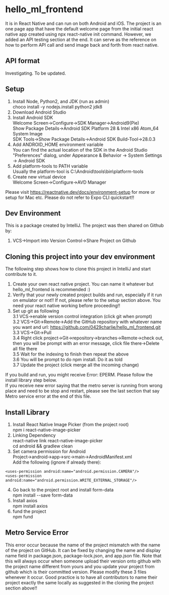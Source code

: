 hello_ml_frontend
===
It is in React Native and can run on both Android and iOS. The project is an one page app that have the default welcome page from the initial react native app created using npx react-native init command. However, we added an API testing section at the end. It can serve as the reference on how to perform API call and send image back and forth from react native.<br>

API format
---
Investigating. To be updated.

Setup
---
1. Install Node, Python2, and JDK (run as admin)<br> 
choco install -y nodejs.install python2 jdk8<br>
2. Download Android Studio<br>
3. Install Android SDK<br>
Welcome Screen->Configure->SDK Manager->Android9(Pie)<br>
Show Package Details->Android SDK Platform 28 & Intel x86 Atom_64 System Image<br>
SDK Tools->Show Package Details->Android SDK Build-Tool->28.0.3<br>
4. Add ANDROID_HOME environment variable<br>
You can find the actual location of the SDK in the Android Studio "Preferences" dialog, under Appearance & Behavior → System Settings → Android SDK<br>
5. Add platform-tools to PATH variable<br>
Usually the platform-tool is C:\Android\tools\bin\platform-tools<br>
6. Create new virtual device<br>
Welcome Screen->Configure->AVD Manager<br>

Please visit https://reactnative.dev/docs/environment-setup for more or setup for Mac etc. Please do not refer to Expo CLI quickstart!!<br>

Dev Environment
---
This is a package created by IntelliJ. The project was then shared on Github by:
1. VCS->Import into Version Control->Share Project on Github<br>

Cloning this project into your dev environment
---
The following step shows how to clone this project in IntelliJ and start contribute to it.<br>
1. Create your own react native project. You can name it whatever but hello_ml_frontend is recommended :)<br>
2. Verify that your newly created project builds and run, especially if it run on emulator or not!! If not, please refer to the setup section above. You need your react native working before proceeding!!<br>
3. Set up git as following<br>
3.1 VCS->enable version control integration (click git when prompt)<br> 
3.2 VCS->Git->Remote->Add the GitHub repository with whatever name you want and url: https://github.com/0429charlie/hello_ml_frontend.git<br>
3.3 VCS->Git->Pull<br>
3.4 Right click project->Git->repository->branches->Remote->check out, then you will be prompt with an error message, click file there->Delete all file there<br>
3.5 Wait for the indexing to finish then repeat the above<br>
3.6 You will be prompt to do npm install. Do it as told<br>
3.7 Update the project (click merge all the incoming change)<br>

If you build and run, you might receive Error: EPERM. Please follow the install library step below.<br>
If you receive new error saying that the metro server is running from wrong place and need to be stop and restart, please see the last section that say Metro service error at the end of this file.<br>

Install Library
---
1. Install React Native Image Picker (from the project root)<br>
npm i react-native-image-picker<br>
2. Linking Dependency<br>
react-native link react-native-image-picker<br>
cd android && gradlew clean<br>
3. Set camera permission for Android<br>
Project->android->app->src->main->AndroidManifest.xml<br>
Add the following (ignore if already there):
````
<uses-permission android:name="android.permission.CAMERA"/>
<uses-permission android:name="android.permission.WRITE_EXTERNAL_STORAGE"/>
````
4. Go back to the project root and install form-data<br>
npm install --save form-data<br>
5. Install axios<br>
npm install axios<br>
6. fund the project<br>
npm fund<br>

Metro Service Error
---
This error occur because the name of the project mismatch with the name of the project on GitHub. It can be fixed by changing the name and display name field in package.json, package-lock.json, and app.json file. Note that this will always occur when someone upload their version onto github with the project name different from yours and you update your project from github which is their committed version. Please modify these 3 files whenever it occur. Good practice is to have all contributors to name their project exactly the same locally as suggested in the cloning the project section above!!<br>
